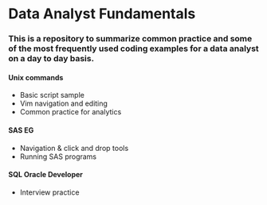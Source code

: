 # Data Analyst Fundamentals

### This is a repository to summarize common practice and some of the most frequently used coding examples for a data analyst on a day to day basis.


#### Unix commands 
* Basic script sample
* Vim navigation and editing
* Common practice for analytics

#### SAS EG
* Navigation & click and drop tools
* Running SAS programs

#### SQL Oracle Developer
* Interview practice
